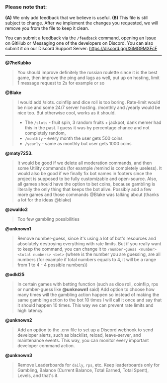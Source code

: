 ### Please note that:
**(A)** We only add feedback that we believe is useful.
**(B)** This file is still subject to change. After we implement the changes you requested, we will remove you from the file to keep it clean.

You can submit a feedback via the `/feedback` command, opening an Issue on GitHub or Messaging one of the developers on Discord. You can also submit it on our Discord Support Server: https://discord.gg/X6MG9MXFcF

---

**@7heKubko**
> You should improve definitely the russian roulette since it is the best game, then improve the ping and lags as well, put up on hosting, limit 1 message request to 2s for example or so

**@Blake**
> I would add /slots. coinflip and dice roll is too boring. Rate-limit would be nice and some 24/7 server hosting. /monthly and /yearly would be nice too. But otherwise cool, works as it should.
> - The `/slots` - fruit spin, 3 random fruits + jackpot, dank memer had this in the past. I guess it was by percentage chance and not completely random,
> - `/monthly` - every month the user gets 500 coins
> - `/yearly` - same as monthly but user gets 1000 coins

**@maty7253.**
> It would be good if we delete all moderation commands, and then some Utility commands (for example /remind is completely useless). It would also be good if we finally fix bot names in footers since the project is supposed to be fully customizable and open-source. Also, all games should have the option to bet coins, because gambling is literally the only thing that keeps the bot alive. Possibly add a few more games and those commands @Blake was talking about (thanks a lot for the ideas @blake)

**@zwaldo2**
> Too few gambling possibilities

**@unknown1**
> Remove number-guess, since it's using a lot of bot's resources and absolutely destroying everything with rate limits. But if you really want to keep the command, you can change it to `/number-guess <number> <total numbers> <bet>` (where <number> is the number you are guessing, <total numbers> are all numbers (for example if total numbers equals to 4, it will be a range from 1 to 4 - 4 possible numbers))

**@odld25**
> In certain games with betting function (such as dice roll, coinflip, rps or number-guess like **@unknown1** said) Add option to choose how many times will the gambling action happen so instead of making the same gambling action to the bot 10 times I will call it once and say that it should happen 10 times. This way we can prevent rate limits and high latency.

**@unknown2**
> Add an option to the .env file to set up a Discord webhook to send developer alerts, such as blacklist, reload, leave-server, and maintenance events. This way, you can monitor every important developer command action.

**@unknown3**
> Remove Leaderboards for `daily`, `rps`, etc. Keep leaderboards only for Gambling, Balance (Current Balance, Total Earned, Total Spent), Levels, and that's it.
